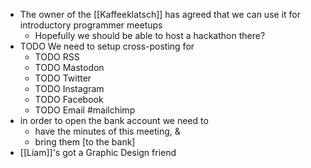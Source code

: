 - The owner of the [[Kaffeeklatsch]] has agreed that we can use it for introductory programmer meetups
	- Hopefully we should be able to host a hackathon there?
- TODO We need to setup cross-posting for
	- TODO RSS
	- TODO Mastodon
	- TODO Twitter
	- TODO Instagram
	- TODO Facebook
	- TODO Email #mailchimp
- in order to open the bank account we need to
	- have the minutes of this meeting, &
	- bring them [to the bank]
- [[Liam]]'s got a Graphic Design friend
